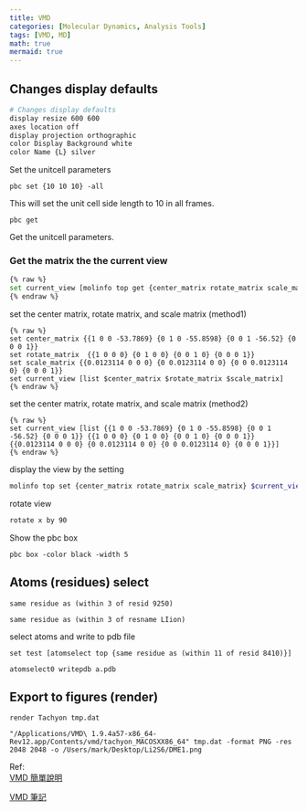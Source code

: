 ```yaml
---
title: VMD
categories: [Molecular Dynamics, Analysis Tools]
tags: [VMD, MD]
math: true
mermaid: true
---
```



## Changes display defaults
```bash
# Changes display defaults
display resize 600 600
axes location off
display projection orthographic 
color Display Background white
color Name {L} silver
```
Set the unitcell parameters
```
pbc set {10 10 10} -all
```
This will set the unit cell side length to 10 in all frames.
```
pbc get
```
Get the unitcell parameters.


### Get the matrix the the current view
```bash
{% raw %}
set current_view [molinfo top get {center_matrix rotate_matrix scale_matrix}]
{% endraw %}
```

set the center matrix, rotate matrix, and scale matrix (method1)
```
{% raw %}
set center_matrix {{1 0 0 -53.7869} {0 1 0 -55.8598} {0 0 1 -56.52} {0 0 0 1}}
set rotate_matrix  {{1 0 0 0} {0 1 0 0} {0 0 1 0} {0 0 0 1}}
set scale_matrix {{0.0123114 0 0 0} {0 0.0123114 0 0} {0 0 0.0123114 0} {0 0 0 1}}
set current_view [list $center_matrix $rotate_matrix $scale_matrix]
{% endraw %}
```
set the center matrix, rotate matrix, and scale matrix (method2)
```
{% raw %}
set current_view [list {{1 0 0 -53.7869} {0 1 0 -55.8598} {0 0 1 -56.52} {0 0 0 1}} {{1 0 0 0} {0 1 0 0} {0 0 1 0} {0 0 0 1}} {{0.0123114 0 0 0} {0 0.0123114 0 0} {0 0 0.0123114 0} {0 0 0 1}}]
{% endraw %}
```
display the view by the setting
```bash
molinfo top set {center_matrix rotate_matrix scale_matrix} $current_view
```

rotate view 
```bash
rotate x by 90
```

Show the pbc box
```
pbc box -color black -width 5
```

## Atoms (residues) select
```
same residue as (within 3 of resid 9250)

same residue as (within 3 of resname LIion)
```
select atoms and write to pdb file
```
set test [atomselect top {same residue as (within 11 of resid 8410)}]

atomselect0 writepdb a.pdb
```
## Export to figures (render)
```
render Tachyon tmp.dat

"/Applications/VMD\ 1.9.4a57-x86_64-Rev12.app/Contents/vmd/tachyon_MACOSXX86_64" tmp.dat -format PNG -res 2048 2048 -o /Users/mark/Desktop/Li2S6/DME1.png
```


Ref: \
[VMD 簡單說明](https://pengpengyang94.github.io/2020/05/vmd使用简单说明)

[VMD 筆記](https://www.x-mol.com/groups/Dong/news/714)
